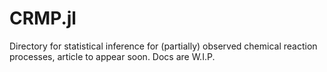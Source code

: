 <!--[![](https://img.shields.io/badge/docs-stable-blue.svg)](https://macorstanje.github.io/CRMP.jl/stable)-->

# CRMP.jl
Directory for statistical inference for (partially) observed chemical reaction processes, article to appear soon. Docs are W.I.P.
